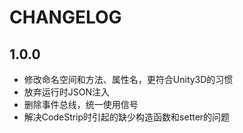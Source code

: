 ﻿# CHANGELOG
## 1.0.0
+ 修改命名空间和方法、属性名，更符合Unity3D的习惯
+ 放弃运行时JSON注入
+ 删除事件总线，统一使用信号
+ 解决CodeStrip时引起的缺少构造函数和setter的问题